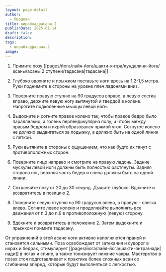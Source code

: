 ```yaml
---
layout: page-detail
author:
  - Яшодеви
title: вирабхадрасана 2
publishDate: 2025-01-14
draft: false
description: 
tags:
  - вирабхадрасана-2
image:
---
```

1. Примите позу [[pages/йога/лайя-йога/шакти-янтра/кундалини-йога/асаны/асаны 2 ступени/тадасана|тадасана]] . 

2. Глубоко вдохните и прыжком поставьте ноги врозь на 1,2-1,5 метра. Руки поднимите в стороны на уровне плеч ладонями вниз. 

3. Поверните правую ступню на 90 градусов вправо, а левую слегка вправо, держите левую ногу вытянутой и твердой в колене. Напрягите подколенные мышцы левой ноги. 

4. Выдохните и согните правое колено так, чтобы правое бедро было параллельно, а голень перпендикулярна полу, и чтобы между правым бедром и икрой образовался прямой угол. Согнутое колено не должно выдвигаться за лодыжку, а должно быть на одной линии с пяткой.

5. Руки вытяните в стороны с ощущением, что как будто их тянут с противоположных сторон. 

6. Поверните лицо направо и смотрите на правую ладонь. Задние мускулы левой ноги должны быть полностью растянуты. Задняя сторона ног, верхняя часть бедер и спина должны быть на одной линии. 

7. Сохраняйте позу от 20 до 30 секунд. Дышите глубоко. Вдохните и возвратитесь в позицию 2. 

8. Поверните левую ступню на 90 градусов влево, а правую - слегка влево. Согните левое колено и продолжайте выполнять все движения от п.3 до п.6 в противоположную (левую) сторону. 

9. Вдохните и возвратитесь в положение 2. Затем выдохните и прыжком примите тадасану. 

От упражнений в этой асане ноги активно наполняются праной и становятся сильными. Поза освобождает от затекания и судорог в икрах и бедрах, стимулирует [[pages/йога/лайя-йога/шакти-янтра/нади|нади]] в ногах и спине, а также тонизирует нижние чакры. Мастерство в позах стоя подготавливает к практике более сложных асан со сгибанием вперед, которые будут выполняться с легкостью.